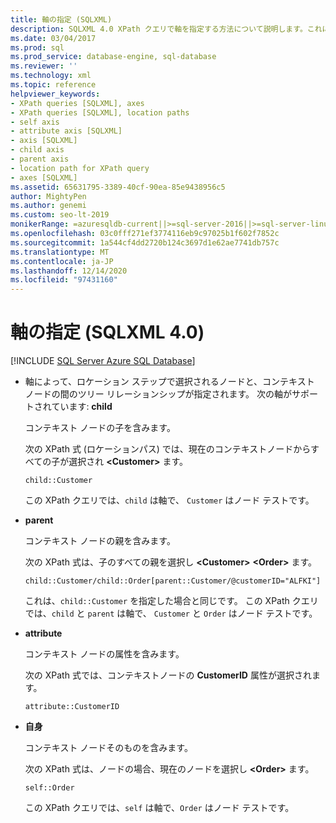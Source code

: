 ```yaml
---
title: 軸の指定 (SQLXML)
description: SQLXML 4.0 XPath クエリで軸を指定する方法について説明します。これにより、location ステップで選択したノードとコンテキストノードの間のツリーリレーションシップが指定されます。
ms.date: 03/04/2017
ms.prod: sql
ms.prod_service: database-engine, sql-database
ms.reviewer: ''
ms.technology: xml
ms.topic: reference
helpviewer_keywords:
- XPath queries [SQLXML], axes
- XPath queries [SQLXML], location paths
- self axis
- attribute axis [SQLXML]
- axis [SQLXML]
- child axis
- parent axis
- location path for XPath query
- axes [SQLXML]
ms.assetid: 65631795-3389-40cf-90ea-85e9438956c5
author: MightyPen
ms.author: genemi
ms.custom: seo-lt-2019
monikerRange: =azuresqldb-current||>=sql-server-2016||>=sql-server-linux-2017||=azuresqldb-mi-current
ms.openlocfilehash: 03c0fff271ef3774116eb9c97025b1f602f7852c
ms.sourcegitcommit: 1a544cf4dd2720b124c3697d1e62ae7741db757c
ms.translationtype: MT
ms.contentlocale: ja-JP
ms.lasthandoff: 12/14/2020
ms.locfileid: "97431160"
---
```

# <a name="specifying-an-axis-sqlxml-40"></a>軸の指定 (SQLXML 4.0)
[!INCLUDE [SQL Server Azure SQL Database](../../../includes/applies-to-version/sql-asdb.md)]
    
-   軸によって、ロケーション ステップで選択されるノードと、コンテキスト ノードの間のツリー リレーションシップが指定されます。 次の軸がサポートされています:  **child**  
  
     コンテキスト ノードの子を含みます。  
  
     次の XPath 式 (ロケーションパス) では、現在のコンテキストノードからすべての子が選択され **\<Customer>** ます。  
  
    ```  
    child::Customer  
    ```  
  
     この XPath クエリでは、`child` は軸で、 `Customer` はノード テストです。  
  
-   **parent**  
  
     コンテキスト ノードの親を含みます。  
  
     次の XPath 式は、子のすべての親を選択し **\<Customer>** **\<Order>** ます。  
  
    ```  
    child::Customer/child::Order[parent::Customer/@customerID="ALFKI"]  
    ```  
  
     これは、`child::Customer` を指定した場合と同じです。 この XPath クエリでは、`child` と `parent` は軸で、 `Customer` と `Order` はノード テストです。  
  
-   **attribute**  
  
     コンテキスト ノードの属性を含みます。  
  
     次の XPath 式では、コンテキストノードの **CustomerID** 属性が選択されます。  
  
    ```  
    attribute::CustomerID  
    ```  
  
-   **自身**  
  
     コンテキスト ノードそのものを含みます。  
  
     次の XPath 式は、ノードの場合、現在のノードを選択し **\<Order>** ます。  
  
    ```  
    self::Order  
    ```  
  
     この XPath クエリでは、`self` は軸で、`Order` はノード テストです。  
  
  
